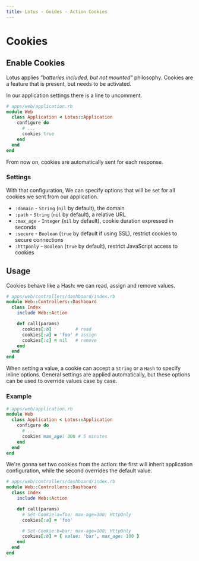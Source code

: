```yaml
---
title: Lotus - Guides - Action Cookies
---
```


# Cookies

## Enable Cookies

Lotus applies _"batteries included, but not mounted"_ philosophy.
Cookies are a feature that is present, but needs to be activated.

In our application settings there is a line to uncomment.

```ruby
# apps/web/application.rb
module Web
  class Application < Lotus::Application
    configure do
      # ...
      cookies true
    end
  end
end
```

From now on, cookies are automatically sent for each response.

### Settings

With that configuration, We can specify options that will be set for all cookies we sent from our application.

  * `:domain` - `String` (`nil` by default), the domain
  * `:path` - `String` (`nil` by default), a relative URL
  * `:max_age` - `Integer` (`nil` by default), cookie duration expressed in seconds
  * `:secure` - `Boolean` (`true` by default if using SSL), restrict cookies to secure connections
  * `:httponly` - `Boolean` (`true` by default), restrict JavaScript access to cookies

## Usage

Cookies behave like a Hash: we can read, assign and remove values.

```ruby
# apps/web/controllers/dashboard/index.rb
module Web::Controllers::Dashboard
  class Index
    include Web::Action

    def call(params)
      cookies[:b]         # read
      cookies[:a] = 'foo' # assign
      cookies[:c] = nil   # remove
    end
  end
end
```

When setting a value, a cookie can accept a `String` or a `Hash` to specify inline options.
General settings are applied automatically, but these options can be used to override values case by case.

### Example

```ruby
# apps/web/application.rb
module Web
  class Application < Lotus::Application
    configure do
      # ...
      cookies max_age: 300 # 5 minutes
    end
  end
end
```

We're gonna set two cookies from the action: the first will inherit application configuration, while the second overrides the default value.

```ruby
# apps/web/controllers/dashboard/index.rb
module Web::Controllers::Dashboard
  class Index
    include Web::Action

    def call(params)
      # Set-Cookie:a=foo; max-age=300; HttpOnly
      cookies[:a] = 'foo'

      # Set-Cookie:b=bar; max-age=100; HttpOnly
      cookies[:b] = { value: 'bar', max_age: 100 }
    end
  end
end
```
